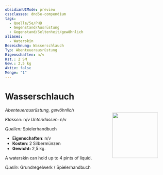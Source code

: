 ```yaml
---
obsidianUIMode: preview
cssclasses: dnd5e-compendium
tags:
  - Quelle/5e/PHB
  - Gegenstand/Ausrüstung
  - Gegenstand/Seltenheit/gewöhnlich
aliases:
  - Waterskin
Bezeichnung: Wasserschlauch
Typ: Abenteuerausrüstung
Eigenschaften: n/v 
Kst.: 2 SM
Gew.: 2,5 kg
Aktiv: false
Menge: "1"
---
```

# Wasserschlauch
*Abenteuerausrüstung, gewöhnlich*   
<img src="Symbolik/Gegenstände.webp" align="right" width="150">

_Klassen:_ n/v 
_Unterklassen:_  n/v

_Quellen:_ Spielerhandbuch

- **Eigenschaften**: n/v
- **Kosten**: 2 Silbermünzen
- **Gewicht:** 2,5 kg.

A waterskin can hold up to 4 pints of liquid.

*Quelle:* Grundregelwerk / Spielerhandbuch